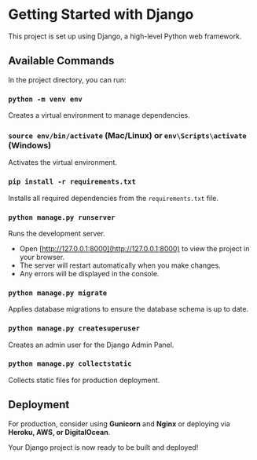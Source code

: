 # Getting Started with Django

This project is set up using Django, a high-level Python web framework.

## Available Commands

In the project directory, you can run:

### `python -m venv env`
Creates a virtual environment to manage dependencies.

### `source env/bin/activate` (Mac/Linux) or `env\Scripts\activate` (Windows)
Activates the virtual environment.

### `pip install -r requirements.txt`
Installs all required dependencies from the `requirements.txt` file.

### `python manage.py runserver`
Runs the development server.

- Open [http://127.0.0.1:8000](http://127.0.0.1:8000) to view the project in your browser.
- The server will restart automatically when you make changes.
- Any errors will be displayed in the console.

### `python manage.py migrate`
Applies database migrations to ensure the database schema is up to date.

### `python manage.py createsuperuser`
Creates an admin user for the Django Admin Panel.

### `python manage.py collectstatic`
Collects static files for production deployment.

## Deployment
For production, consider using **Gunicorn** and **Nginx** or deploying via **Heroku, AWS, or DigitalOcean**.

Your Django project is now ready to be built and deployed!

